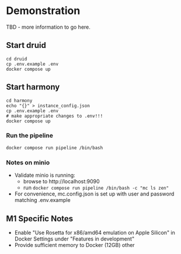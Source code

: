 
# Demonstration

TBD - more information to go here.

## Start druid
```
cd druid
cp .env.example .env
docker compose up
```

## Start harmony
```
cd harmony
echo "{}" > instance_config.json
cp .env.example .env
# make appropriate changes to .env!!!
docker compose up
```

### Run the pipeline
```
docker compose run pipeline /bin/bash
```

### Notes on minio
- Validate minio is running:
  - browse to http://localhost:9090
  - run `docker compose run pipeline /bin/bash -c "mc ls zen"`
- For convenience, mc.config.json is set up with user and password matching .env.example

## M1 Specific Notes
- Enable "Use Rosetta for x86/amd64 emulation on Apple Silicon" in Docker Settings under "Features in development"
- Provide sufficient memory to Docker (12GB) other